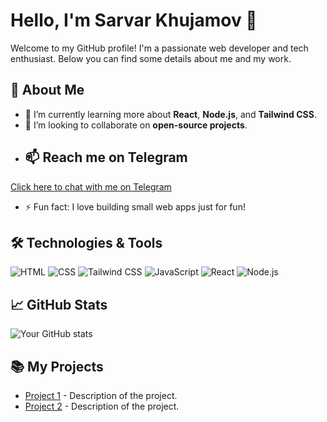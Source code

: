 # Hello, I'm Sarvar Khujamov 👋

Welcome to my GitHub profile! I'm a passionate web developer and tech enthusiast. Below you can find some details about me and my work.

## 🚀 About Me
- 🌱 I’m currently learning more about **React**, **Node.js**, and **Tailwind CSS**.
- 👯 I’m looking to collaborate on **open-source projects**.
- ## 📫 Reach me on Telegram
[Click here to chat with me on Telegram](https://t.me/sarvarkhujamov)

- ⚡ Fun fact: I love building small web apps just for fun!

## 🛠️ Technologies & Tools
![HTML](https://img.shields.io/badge/HTML-5-orange)
![CSS](https://img.shields.io/badge/CSS-3-blue)
![Tailwind CSS](https://img.shields.io/badge/TailwindCSS-1.0-blue)
![JavaScript](https://img.shields.io/badge/JavaScript-ES6-yellow)
![React](https://img.shields.io/badge/React-18-blue)
![Node.js](https://img.shields.io/badge/Node.js-16-green)

## 📈 GitHub Stats

![Your GitHub stats](https://github-readme-stats.vercel.app/api?username=YOUR_GITHUB_USERNAME&show_icons=true&theme=dark)

## 📚 My Projects
- [Project 1](https://github.com/your-username/project-1) - Description of the project.
- [Project 2](https://github.com/your-username/project-2) - Description of the project.

